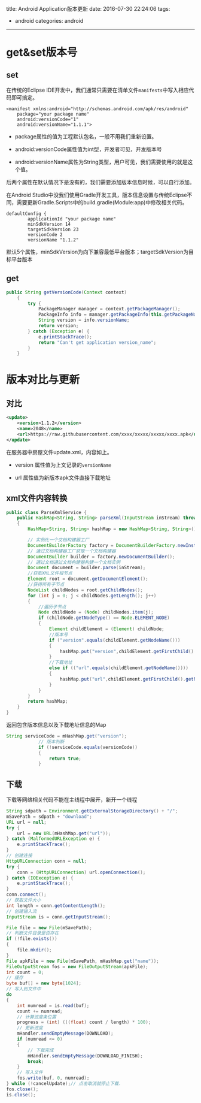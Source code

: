 title: Android Application版本更新
date: 2016-07-30 22:24:06
tags:
- android
categories: android
---

# get&set版本号 #

## set ##

在传统的Eclipse IDE开发中，我们通常只需要在清单文件`manifests`中写入相应代码即可搞定。

```
<manifest xmlns:android="http://schemas.android.com/apk/res/android"
    package="your package name"
    android:versionCode="1"
    android:versionName="1.1.1">
```

- package属性的值为工程默认包名，一般不用我们重新设置。

- android:versionCode属性值为int型，开发者可见，开发版本号

- android:versionName属性为String类型，用户可见，我们需要使用的就是这个值。

<!--more-->
后两个属性在默认情况下是没有的，我们需要添加版本信息时候，可以自行添加。



在Android Studio中没我们使用Gradle开发工具，版本信息设置与传统Eclipse不同，需要更新Gradle.Scripts中的build.gradle(Module:app)中修改相关代码。


```
defaultConfig {
        applicationId "your package name"
        minSdkVersion 14
        targetSdkVersion 23
        versionCode 2
        versionName "1.1.2"
```
默认5个属性，minSdkVersion为向下兼容最低平台版本；targetSdkVersion为目标平台版本


## get ##

```java
public String getVersionCode(Context context)
    {
        try {
            PackageManager manager = context.getPackageManager();
            PackageInfo info = manager.getPackageInfo(this.getPackageName(), 0);
            String version = info.versionName;
            return version;
        } catch (Exception e) {
            e.printStackTrace();
            return "Can't get application version_name";
        }
    }
```

# 版本对比与更新 #

## 对比 ##

```xml
<update>
    <version>1.1.2</version>
    <name>2048</name>
    <url>https://raw.githubusercontent.com/xxxx/xxxxx/xxxxx/xxxx.apk</url>
</update>
```

在服务器中房屋文件update.xml，内容如上。

- version 属性值为上文记录的`versionName`

- url 属性值为新版本apk文件直接下载地址


## xml文件内容转换 ##

```java
public class ParseXmlService {
    public HashMap<String, String> parseXml(InputStream inStream) throws Exception
    {
        HashMap<String, String> hashMap = new HashMap<String, String>();

        // 实例化一个文档构建器工厂
        DocumentBuilderFactory factory = DocumentBuilderFactory.newInstance();
        // 通过文档构建器工厂获取一个文档构建器
        DocumentBuilder builder = factory.newDocumentBuilder();
        // 通过文档通过文档构建器构建一个文档实例
        Document document = builder.parse(inStream);
        //获取XML文件根节点
        Element root = document.getDocumentElement();
        //获得所有子节点
        NodeList childNodes = root.getChildNodes();
        for (int j = 0; j < childNodes.getLength(); j++)
        {
            //遍历子节点
            Node childNode = (Node) childNodes.item(j);
            if (childNode.getNodeType() == Node.ELEMENT_NODE)
            {
                Element childElement = (Element) childNode;
                //版本号
                if ("version".equals(childElement.getNodeName()))
                {
                    hashMap.put("version",childElement.getFirstChild().getNodeValue());
                }
                //下载地址
                else if (("url".equals(childElement.getNodeName())))
                {
                    hashMap.put("url",childElement.getFirstChild().getNodeValue());
                }
            }
        }
        return hashMap;
    }
}
``` 

返回包含版本信息以及下载地址信息的Map

```java
String serviceCode = mHashMap.get("version");
            // 版本判断
            if (!serviceCode.equals(versionCode))
            {
                return true;
            }
```

## 下载 ##

下载等网络相关代码不能在主线程中展开，新开一个线程

```java
String sdpath = Environment.getExternalStorageDirectory() + "/";
mSavePath = sdpath + "download";
URL url = null;
try {
    url = new URL(mHashMap.get("url"));
} catch (MalformedURLException e) {
    e.printStackTrace();
}
// 创建连接
HttpURLConnection conn = null;
try {
    conn = (HttpURLConnection) url.openConnection();
} catch (IOException e) {
    e.printStackTrace();
}
conn.connect();
// 获取文件大小
int length = conn.getContentLength();
// 创建输入流
InputStream is = conn.getInputStream();

File file = new File(mSavePath);
// 判断文件目录是否存在
if (!file.exists())
{
    file.mkdir();
}
File apkFile = new File(mSavePath, mHashMap.get("name"));
FileOutputStream fos = new FileOutputStream(apkFile);
int count = 0;
// 缓存
byte buf[] = new byte[1024];
// 写入到文件中
do
{
    int numread = is.read(buf);
    count += numread;
    // 计算进度条位置
    progress = (int) (((float) count / length) * 100);
    // 更新进度
    mHandler.sendEmptyMessage(DOWNLOAD);
    if (numread <= 0)
    {
        // 下载完成
        mHandler.sendEmptyMessage(DOWNLOAD_FINISH);
        break;
    }
    // 写入文件
    fos.write(buf, 0, numread);
} while (!cancelUpdate);// 点击取消就停止下载.
fos.close();
is.close();
```
